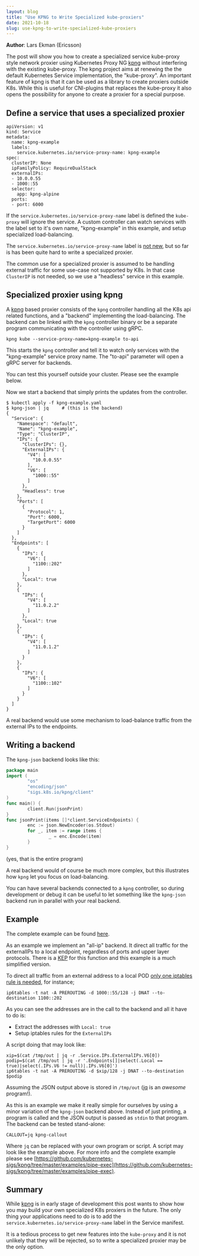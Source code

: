 ```yaml
---
layout: blog
title: "Use KPNG to Write Specialized kube-proxiers"
date: 2021-10-18
slug: use-kpng-to-write-specialized-kube-proxiers
---
```


**Author**: Lars Ekman (Ericsson)

The post will show you how to create a specialized service kube-proxy
style network proxier using Kubernetes Proxy NG
[kpng](https://github.com/kubernetes-sigs/kpng) without interfering
with the existing kube-proxy. The kpng project aims at renewing the
the default Kubernetes Service implementation, the "kube-proxy". An
important feature of kpng is that it can be used as a library to
create proxiers outside K8s. While this is useful for CNI-plugins that
replaces the kube-proxy it also opens the possibility for anyone to
create a proxier for a special purpose.


## Define a service that uses a specialized proxier

```
apiVersion: v1
kind: Service
metadata:
  name: kpng-example
  labels:
    service.kubernetes.io/service-proxy-name: kpng-example
spec:
  clusterIP: None
  ipFamilyPolicy: RequireDualStack
  externalIPs:
  - 10.0.0.55
  - 1000::55
  selector:
    app: kpng-alpine
  ports:
  - port: 6000
```

If the `service.kubernetes.io/service-proxy-name` label is defined the
`kube-proxy` will ignore the service. A custom controller can watch
services with the label set to it's own name, "kpng-example" in
this example, and setup specialized load-balancing.

The `service.kubernetes.io/service-proxy-name` label is [not
new](https://kubernetes.io/docs/reference/labels-annotations-taints/#servicekubernetesioservice-proxy-name),
but so far is has been quite hard to write a specialized proxier.

The common use for a specialized proxier is assumed to be handling
external traffic for some use-case not supported by K8s. In that
case `ClusterIP` is not needed, so we use a "headless" service in this
example.


## Specialized proxier using kpng

A [kpng](https://github.com/kubernetes-sigs/kpng) based proxier
consists of the `kpng` controller handling all the K8s api related
functions, and a "backend" implementing the load-balancing. The
backend can be linked with the `kpng` controller binary or be a
separate program communicating with the controller using gRPC.

```
kpng kube --service-proxy-name=kpng-example to-api
```

This starts the `kpng` controller and tell it to watch only services
with the "kpng-example" service proxy name. The "to-api" parameter
will open a gRPC server for backends.

You can test this yourself outside your cluster. Please see the example
below.

Now we start a backend that simply prints the updates from the
controller.

```
$ kubectl apply -f kpng-example.yaml
$ kpng-json | jq     # (this is the backend)
{
  "Service": {
    "Namespace": "default",
    "Name": "kpng-example",
    "Type": "ClusterIP",
    "IPs": {
      "ClusterIPs": {},
      "ExternalIPs": {
        "V4": [
          "10.0.0.55"
        ],
        "V6": [
          "1000::55"
        ]
      },
      "Headless": true
    },
    "Ports": [
      {
        "Protocol": 1,
        "Port": 6000,
        "TargetPort": 6000
      }
    ]
  },
  "Endpoints": [
    {
      "IPs": {
        "V6": [
          "1100::202"
        ]
      },
      "Local": true
    },
    {
      "IPs": {
        "V4": [
          "11.0.2.2"
        ]
      },
      "Local": true
    },
    {
      "IPs": {
        "V4": [
          "11.0.1.2"
        ]
      }
    },
    {
      "IPs": {
        "V6": [
          "1100::102"
        ]
      }
    }
  ]
}
```

A real backend would use some mechanism to load-balance traffic from
the external IPs to the endpoints.



## Writing a backend

The `kpng-json` backend looks like this:

```go
package main
import (
        "os"
        "encoding/json"
        "sigs.k8s.io/kpng/client"
)
func main() {
        client.Run(jsonPrint)
}
func jsonPrint(items []*client.ServiceEndpoints) {
        enc := json.NewEncoder(os.Stdout)
        for _, item := range items {
                _ = enc.Encode(item)
        }
}
```

(yes, that is the entire program)

A real backend would of course be much more complex, but this
illustrates how `kpng` let you focus on load-balancing.

You can have several backends connected to a `kpng` controller, so
during development or debug it can be useful to let something like the
`kpng-json` backend run in parallel with your real backend.


## Example


The complete example can be found [here](https://github.com/kubernetes-sigs/kpng/tree/master/examples/pipe-exec).

As an example we implement an "all-ip" backend. It direct all traffic
for the externalIPs to a local endpoint, regardless of ports and upper
layer protocols. There is a
[KEP](https://github.com/kubernetes/enhancements/pull/2611) for this
function and this example is a much simplified version.

To direct all traffic from an external address to a local POD [only
one iptables rule is
needed](https://github.com/kubernetes/enhancements/pull/2611#issuecomment-895061013),
for instance;

```
ip6tables -t nat -A PREROUTING -d 1000::55/128 -j DNAT --to-destination 1100::202
```

As you can see the addresses are in the call to the backend and all it
have to do is:

* Extract the addresses with `Local: true`
* Setup iptables rules for the `ExternalIPs`

A script doing that may look like:

```
xip=$(cat /tmp/out | jq -r .Service.IPs.ExternalIPs.V6[0])
podip=$(cat /tmp/out | jq -r '.Endpoints[]|select(.Local == true)|select(.IPs.V6 != null)|.IPs.V6[0]')
ip6tables -t nat -A PREROUTING -d $xip/128 -j DNAT --to-destination $podip
```

Assuming the JSON output above is stored in `/tmp/out` ([jq](https://jqlang.github.io/jq/) is an *awesome* program!).


As this is an example we make it really simple for ourselves by using
a minor variation of the `kpng-json` backend above. Instead of just
printing, a program is called and the JSON output is passed as `stdin`
to that program. The backend can be tested stand-alone:

```
CALLOUT=jq kpng-callout
```

Where `jq` can be replaced with your own program or script. A script
may look like the example above.  For more info and the complete
example please see [https://github.com/kubernetes-sigs/kpng/tree/master/examples/pipe-exec](https://github.com/kubernetes-sigs/kpng/tree/master/examples/pipe-exec).


## Summary

While [kpng](https://github.com/kubernetes-sigs/kpng) is in early
stage of development this post wants to show how you may build your
own specialized K8s proxiers in the future. The only thing your
applications need to do is to add the
`service.kubernetes.io/service-proxy-name` label in the Service
manifest.

It is a tedious process to get new features into the `kube-proxy` and
it is not unlikely that they will be rejected, so to write a
specialized proxier may be the only option.

